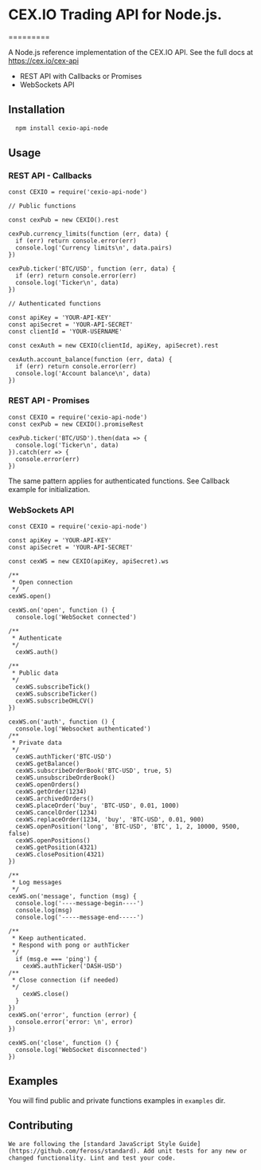 # CEX.IO Trading API for Node.js.
=========

A Node.js reference implementation of the CEX.IO API. See the full docs at <https://cex.io/cex-api>

* REST API with Callbacks or Promises
* WebSockets API

## Installation
```bash
  npm install cexio-api-node
```

## Usage

### REST API - Callbacks
```
const CEXIO = require('cexio-api-node')

// Public functions

const cexPub = new CEXIO().rest

cexPub.currency_limits(function (err, data) {
  if (err) return console.error(err)
  console.log('Currency limits\n', data.pairs)
})

cexPub.ticker('BTC/USD', function (err, data) {
  if (err) return console.error(err)
  console.log('Ticker\n', data)
})

// Authenticated functions

const apiKey = 'YOUR-API-KEY'
const apiSecret = 'YOUR-API-SECRET'
const clientId = 'YOUR-USERNAME'

const cexAuth = new CEXIO(clientId, apiKey, apiSecret).rest

cexAuth.account_balance(function (err, data) {
  if (err) return console.error(err)
  console.log('Account balance\n', data)
})
```

### REST API - Promises
```
const CEXIO = require('cexio-api-node')
const cexPub = new CEXIO().promiseRest

cexPub.ticker('BTC/USD').then(data => {
  console.log('Ticker\n', data)
}).catch(err => {
  console.error(err)
})
```

The same pattern applies for authenticated functions.
See Callback example for initialization.

### WebSockets API
```
const CEXIO = require('cexio-api-node')

const apiKey = 'YOUR-API-KEY'
const apiSecret = 'YOUR-API-SECRET'

const cexWS = new CEXIO(apiKey, apiSecret).ws

/**
 * Open connection
 */
cexWS.open()

cexWS.on('open', function () {
  console.log('WebSocket connected')

/**
 * Authenticate
 */
  cexWS.auth()

/**
 * Public data
 */
  cexWS.subscribeTick()
  cexWS.subscribeTicker()
  cexWS.subscribeOHLCV()
})

cexWS.on('auth', function () {
  console.log('Websocket authenticated')
/**
 * Private data
 */
  cexWS.authTicker('BTC-USD')
  cexWS.getBalance()
  cexWS.subscribeOrderBook('BTC-USD', true, 5)
  cexWS.unsubscribeOrderBook()
  cexWS.openOrders()
  cexWS.getOrder(1234)
  cexWS.archivedOrders()
  cexWS.placeOrder('buy', 'BTC-USD', 0.01, 1000)
  cexWS.cancelOrder(1234)
  cexWS.replaceOrder(1234, 'buy', 'BTC-USD', 0.01, 900)
  cexWS.openPosition('long', 'BTC-USD', 'BTC', 1, 2, 10000, 9500, false)
  cexWS.openPositions()
  cexWS.getPosition(4321)
  cexWS.closePosition(4321)
})

/**
 * Log messages
 */
cexWS.on('message', function (msg) {
  console.log('----message-begin----')
  console.log(msg)
  console.log('-----message-end-----')

/**
 * Keep authenticated.
 * Respond with pong or authTicker
 */
  if (msg.e === 'ping') {
    cexWS.authTicker('DASH-USD')
/**
 * Close connection (if needed)
 */
    cexWS.close()
  }
})
cexWS.on('error', function (error) {
  console.error('error: \n', error)
})

cexWS.on('close', function () {
  console.log('WebSocket disconnected')
})
```

## Examples

You will find public and private functions examples in `examples` dir.

## Contributing

`We are following the [standard JavaScript Style Guide](https://github.com/feross/standard).
Add unit tests for any new or changed functionality. Lint and test your code.`
